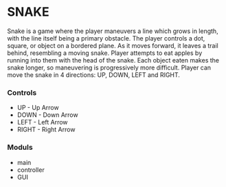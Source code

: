 # SNAKE

Snake is a game where the player maneuvers a line which grows in length, with the line itself being a primary obstacle. 
The player controls a dot, square, or object on a bordered plane. As it moves forward, it leaves a trail behind, resembling a moving snake.
Player attempts to eat apples by running into them with the head of the snake. Each object eaten makes the snake longer, so maneuvering is progressively more difficult. Player can move the snake in 4 directions: UP, DOWN, LEFT and RIGHT.




### Controls

 - UP - Up Arrow
 - DOWN - Down Arrow
 - LEFT - Left Arrow
 - RIGHT - Right Arrow



### Moduls

 - main 
 - controller
 - GUI

